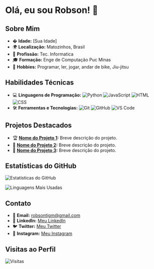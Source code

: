 # Olá, eu sou Robson! 👋

## Sobre Mim
- � **Idade:** [Sua Idade]
- 🌍 **Localização:** Matozinhos, Brasil
- 💼 **Profissão:** Tec. Informatica
- 🎓 **Formação:** Enge de Computação Puc Minas
- 🚀 **Hobbies:** Programar, ler, jogar, andar de bike, Jiu-jitsu

## Habilidades Técnicas
- 💻 **Linguagens de Programação:** 
  ![Python](https://img.shields.io/badge/Python-3776AB?style=for-the-badge&logo=python&logoColor=white)
  ![JavaScript](https://img.shields.io/badge/JavaScript-F7DF1E?style=for-the-badge&logo=javascript&logoColor=black)
  ![HTML](https://img.shields.io/badge/HTML-E34F26?style=for-the-badge&logo=html5&logoColor=white)
  ![CSS](https://img.shields.io/badge/CSS-1572B6?style=for-the-badge&logo=css3&logoColor=white)
- 🛠️ **Ferramentas e Tecnologias:**
  ![Git](https://img.shields.io/badge/Git-F05032?style=for-the-badge&logo=git&logoColor=white)
  ![GitHub](https://img.shields.io/badge/GitHub-181717?style=for-the-badge&logo=github&logoColor=white)
  ![VS Code](https://img.shields.io/badge/VS_Code-007ACC?style=for-the-badge&logo=visual-studio-code&logoColor=white)

## Projetos Destacados
- 🏆 **[Nome do Projeto 1](link-do-projeto):** Breve descrição do projeto.
- 🎨 **[Nome do Projeto 2](link-do-projeto):** Breve descrição do projeto.
- 🔧 **[Nome do Projeto 3](link-do-projeto):** Breve descrição do projeto.

## Estatísticas do GitHub
![Estatísticas do GitHub](https://github-readme-stats.vercel.app/api?username=seu-usuario&show_icons=true&theme=radical)

![Linguagens Mais Usadas](https://github-readme-stats.vercel.app/api/top-langs/?username=seu-usuario&layout=compact&theme=radical)

## Contato
- 📧 **Email:** robsontigm@gmail.com
- 💼 **LinkedIn:** [Meu LinkedIn](https://linkedin.com/in/seu-perfil)
- 🐦 **Twitter:** [Meu Twitter](https://twitter.com/seu-perfil)
- 📸 **Instagram:** [Meu Instagram](https://instagram.com/seu-perfil)

## Visitas ao Perfil
![Visitas](https://komarev.com/ghpvc/?username=seu-usuario&color=blue&style=flat)
